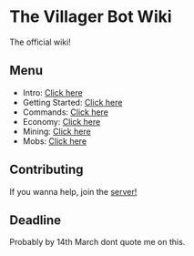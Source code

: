 # The Villager Bot Wiki
The official wiki!

## Menu

- Intro: [Click here](./1-intro.md)
- Getting Started: [Click here](./2-getting-started.md)
- Commands: [Click here](./3-commands.md)
- Economy: [Click here](./4-economy.md)
- Mining: [Click here](./5-mining.md)
- Mobs: [Click here](./6-mobs.md)

## Contributing
If you wanna help, join the [server!](https://discord.gg/XwgJ69uHQY)

## Deadline
Probably by 14th March dont quote me on this.